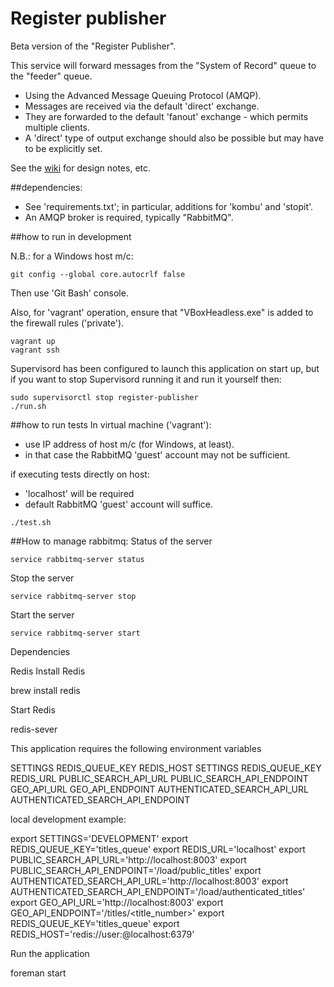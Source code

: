 # Register publisher
Beta version of the "Register Publisher".

This service will forward messages from the "System of Record" queue to the "feeder" queue.

* Using the Advanced Message Queuing Protocol (AMQP).
* Messages are received via the default 'direct' exchange.
* They are forwarded to the default 'fanout' exchange - which permits multiple clients.
* A 'direct' type of output exchange should also be possible but may have to be explicitly set.

See the [wiki](https://github.com/LandRegistry/register-publisher/wiki) for design notes, etc.


##dependencies:

- See 'requirements.txt'; in particular, additions for 'kombu' and 'stopit'.
- An AMQP broker is required, typically "RabbitMQ".


##how to run in development

N.B.: for a Windows host m/c:

    git config --global core.autocrlf false

Then use 'Git Bash' console.

Also, for 'vagrant' operation, ensure that "VBoxHeadless.exe" is added to the firewall rules ('private').

```
vagrant up
vagrant ssh
```
Supervisord has been configured to launch this application on start up, but if you want to stop Supervisord running it and run it yourself then:

```
sudo supervisorctl stop register-publisher
./run.sh
```

##how to run tests
In virtual machine ('vagrant'):
* use IP address of host m/c (for Windows, at least).
* in that case the RabbitMQ 'guest' account may not be sufficient.

if executing tests directly on host:
* 'localhost' will be required
* default RabbitMQ 'guest' account will suffice.

```
./test.sh
```

##How to manage rabbitmq:
Status of the server

```
service rabbitmq-server status
```

Stop the server

```
service rabbitmq-server stop
```

Start the server

```
service rabbitmq-server start
```


Dependencies

Redis
Install Redis

brew install redis

Start Redis

redis-sever

This application requires the following environment variables

SETTINGS
REDIS_QUEUE_KEY
REDIS_HOST
SETTINGS
REDIS_QUEUE_KEY
REDIS_URL
PUBLIC_SEARCH_API_URL
PUBLIC_SEARCH_API_ENDPOINT
GEO_API_URL
GEO_API_ENDPOINT
AUTHENTICATED_SEARCH_API_URL
AUTHENTICATED_SEARCH_API_ENDPOINT

local development example:

export SETTINGS='DEVELOPMENT'
export REDIS_QUEUE_KEY='titles_queue'
export REDIS_URL='localhost'
export PUBLIC_SEARCH_API_URL='http://localhost:8003'
export PUBLIC_SEARCH_API_ENDPOINT='/load/public_titles'
export AUTHENTICATED_SEARCH_API_URL='http://localhost:8003'
export AUTHENTICATED_SEARCH_API_ENDPOINT='/load/authenticated_titles'
export GEO_API_URL='http://localhost:8003'
export GEO_API_ENDPOINT='/titles/<title_number>'
export REDIS_QUEUE_KEY='titles_queue'
export REDIS_HOST='redis://user:@localhost:6379'

Run the application

foreman start
